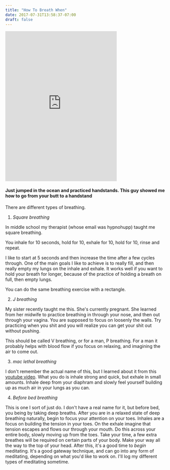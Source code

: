 ```yaml
---
title: "How To Breath When"
date: 2017-07-31T13:58:37-07:00
draft: false
---
```


<iframe style="border: 0; width: 350px; height: 470px;" src="https://bandcamp.com/EmbeddedPlayer/album=1276903406/size=large/bgcol=ffffff/linkcol=0687f5/tracklist=false/track=2521065096/transparent=true/" seamless><a href="http://michaelbetts.bandcamp.com/album/homebrew-piano">Homebrew Piano by Michael Betts</a></iframe>


#### Just jumped in the ocean and practiced handstands. This guy showed me how to go from your butt to a handstand


There are different types of breathing.


1. *Square breathing*  

In middle school my therapist (whose email was hypnohupp) taught me square breathing.

You inhale for 10 seconds, hold for 10, exhale for 10, hold for 10, rinse and repeat.

I like to start at 5 seconds and then increase the time after a few cycles through.
One of the main goals I like to achieve is to really fill, and then really empty my lungs on the inhale and exhale. It works well if you want to hold your breath for longer, because of the practice of holding a breath on full, then empty lungs.

You can do the same breathing exercise with a rectangle.

2. *J breathing*

My sister recently taught me this. She's currently pregnant. She learned from her midwife to practice breathing in through your nose, and then out through your vagina. You are supposed to focus on loosenly the walls. Try practicing when you shit and you will realize you can get your shit out without pushing.

This should be called V breathing, or for a man, P breathing. For a man it probably helps with blood flow if you focus on relaxing, and imagining the air to come out.


3. *mac lethal breathing*

I don't remember the actual name of this, but I learned about it from this [youtube video](). What you do is inhale strong and quick, but exhale in small amounts. Inhale deep from your diaphram and slowly feel yourself building up as much air in your lungs as you can.

4. *Before bed breathing*

This is one I sort of just do. I don't have a real name for it, but before bed, you being by taking deep breaths. After you are in a relaxed state of deep breathing naturally, begin to focus your attention on your toes. Inhales are a focus on building the tension in your toes. On the exhale imagine that tension escapes and flows our through your mouth. Do this across your entire body, slowly moving up from the toes. Take your time, a few extra breathes will be required on certain parts of your body. Make your way all the way to the top of your head. After this, it's a good time to *begin* meditating. It's a good gateway technique, and can go into any form of meditating, depending on what you'd like to work on. I'll log my different types of meditating sometime.
